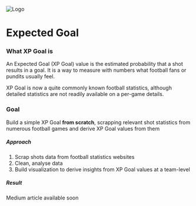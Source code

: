 ![Logo](http://francky.me/images/quora001.png)
# Expected Goal 

### What XP Goal is 

An Expected Goal (XP Goal) value is the estimated probability that a shot results in a goal. It is a way to measure with numbers what football fans or pundits usually feel.

XP Goal is now a quite commonly known football statistics, although detailed statistics are not readily available on a per-game details. 

### Goal
Build a simple XP Goal **from scratch**, scrapping relevant shot statistics from numerous football games and derive XP Goal values from them

##### Approach
1. Scrap shots data from football statistics websites
2. Clean, analyse data
3. Build visualization to derive insights from XP Goal values at a team-level

##### Result
Medium article available soon
